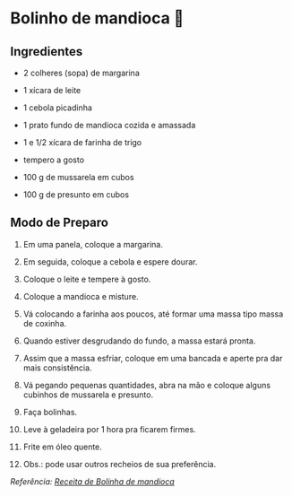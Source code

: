 
# Bolinho de mandioca  🐔

## Ingredientes

-   2 colheres (sopa) de margarina
    
-   1 xícara de leite
    
-   1 cebola picadinha
    
-   1 prato fundo de mandioca cozida e amassada
    
-   1 e 1/2 xícara de farinha de trigo
    
-   tempero a gosto
    
-   100 g de mussarela em cubos
    
-   100 g de presunto em cubos
## Modo de Preparo

1. Em uma panela, coloque a margarina.
    
2.  Em seguida, coloque a cebola e espere dourar.
    
3.  Coloque o leite e tempere à gosto.
    
4.  Coloque a mandioca e misture.
    
5.  Vá colocando a farinha aos poucos, até formar uma massa tipo massa de coxinha.
    
6.  Quando estiver desgrudando do fundo, a massa estará pronta.
    
7.  Assim que a massa esfriar, coloque em uma bancada e aperte pra dar mais consistência.
    
8.  Vá pegando pequenas quantidades, abra na mão e coloque alguns cubinhos de mussarela e presunto.
    
9.  Faça bolinhas.
    
10.  Leve à geladeira por 1 hora pra ficarem firmes.
    
11.  Frite em óleo quente.
    
12.  Obs.: pode usar outros recheios de sua preferência.

_Referência:  [Receita de Bolinha de mandioca](https://www.tudogostoso.com.br/receita/311826-bolinha-de-mandioca.html)_
